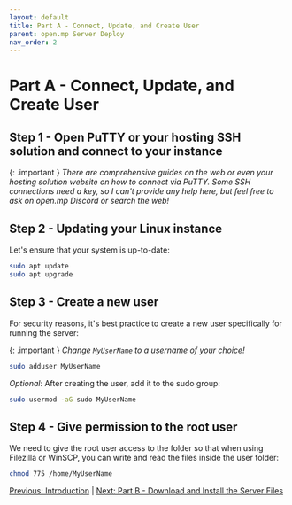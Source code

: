```yaml
---
layout: default
title: Part A - Connect, Update, and Create User
parent: open.mp Server Deploy
nav_order: 2
---
```


# Part A - Connect, Update, and Create User

## Step 1 - Open PuTTY or your hosting SSH solution and connect to your instance
{: .important }
*There are comprehensive guides on the web or even your hosting solution website on how to connect via PuTTY. Some SSH connections need a key, so I can't provide any help here, but feel free to ask on open.mp Discord or search the web!*

## Step 2 - Updating your Linux instance

Let's ensure that your system is up-to-date:

```bash
sudo apt update
sudo apt upgrade
```

## Step 3 - Create a new user

For security reasons, it's best practice to create a new user specifically for running the server:

{: .important }
*Change `MyUserName` to a username of your choice!*

```bash
sudo adduser MyUserName
```

*Optional*: After creating the user, add it to the sudo group:

```bash
sudo usermod -aG sudo MyUserName
```

## Step 4 - Give permission to the root user

We need to give the root user access to the folder so that when using Filezilla or WinSCP, you can write and read the files inside the user folder:

```bash
chmod 775 /home/MyUserName
```

[Previous: Introduction](./introduction.md) | [Next: Part B - Download and Install the Server Files](./part-b.md)
